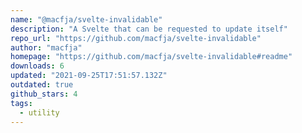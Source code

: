 ```yaml
---
name: "@macfja/svelte-invalidable"
description: "A Svelte that can be requested to update itself"
repo_url: "https://github.com/macfja/svelte-invalidable"
author: "macfja"
homepage: "https://github.com/macfja/svelte-invalidable#readme"
downloads: 6
updated: "2021-09-25T17:51:57.132Z"
outdated: true
github_stars: 4
tags: 
  - utility
---
```

